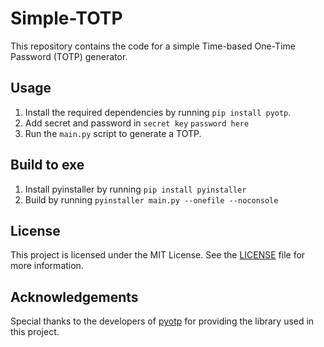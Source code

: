# Simple-TOTP

This repository contains the code for a simple Time-based One-Time Password (TOTP) generator.

## Usage

1. Install the required dependencies by running `pip install pyotp`.
2. Add secret and password in `secret key` `password here`
3. Run the `main.py` script to generate a TOTP.

## Build to exe

1. Install pyinstaller by running `pip install pyinstaller`
2. Build by running `pyinstaller main.py --onefile --noconsole`

## License

This project is licensed under the MIT License. See the [LICENSE](LICENSE) file for more information.

## Acknowledgements

Special thanks to the developers of [pyotp](https://github.com/pyotp/pyotp) for providing the library used in this project.